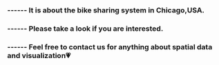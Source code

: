 ### ------ It is about the bike sharing system in Chicago,USA.
### ------ Please take a look if you are interested.
### ------ Feel free to contact us for anything about spatial data and visualization💗
